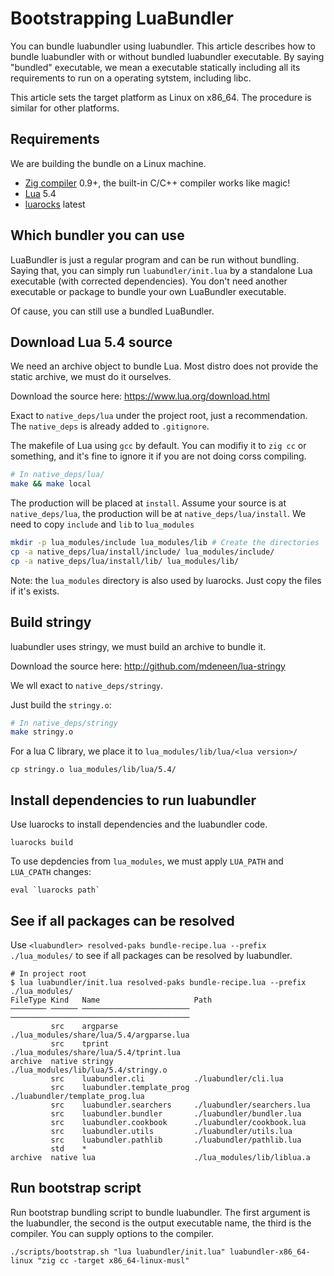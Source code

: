 # Bootstrapping LuaBundler

You can bundle luabundler using luabundler. This article describes how to bundle luabundler with or without bundled luabundler executable. By saying "bundled" executable, we mean a executable statically including all its requirements to run on a operating sytstem, including libc.

This article sets the target platform as Linux on x86_64. The procedure is similar for other platforms.

## Requirements

We are building the bundle on a Linux machine.

- [Zig compiler](https://ziglang.org/download/) 0.9+, the built-in C/C++ compiler works like magic!
- [Lua](https://lua.org) 5.4
- [luarocks](https://luarocks.org) latest

## Which bundler you can use

LuaBundler is just a regular program and can be run without bundling. Saying that, you can simply run `luabundler/init.lua` by a standalone Lua executable (with corrected dependencies). You don't need another executable or package to bundle your own LuaBundler executable.

Of cause, you can still use a bundled LuaBundler.

## Download Lua 5.4 source

We need an archive object to bundle Lua. Most distro does not provide the static archive, we must do it ourselves.

Download the source here: https://www.lua.org/download.html

Exact to `native_deps/lua` under the project root, just a recommendation. The `native_deps` is already added to `.gitignore`.

The makefile of Lua using `gcc` by default. You can modifiy it to `zig cc` or something, and it's fine to ignore it if you are not doing corss compiling.

````sh
# In native_deps/lua/
make && make local
````

The production will be placed at `install`. Assume your source is at `native_deps/lua`, the production will be at `native_deps/lua/install`. We need to copy `include` and `lib` to `lua_modules`

````sh
mkdir -p lua_modules/include lua_modules/lib # Create the directories
cp -a native_deps/lua/install/include/ lua_modules/include/
cp -a native_deps/lua/install/lib/ lua_modules/lib/
````

Note: the `lua_modules` directory is also used by luarocks. Just copy the files if it's exists.

## Build stringy

luabundler uses stringy, we must build an archive to bundle it.

Download the source here: http://github.com/mdeneen/lua-stringy

We wll exact to `native_deps/stringy`.

Just build the `stringy.o`:

````sh
# In native_deps/stringy
make stringy.o
````

For a lua C library, we place it to `lua_modules/lib/lua/<lua version>/`

````
cp stringy.o lua_modules/lib/lua/5.4/
````


## Install dependencies to run luabundler

Use luarocks to install dependencies and the luabundler code.

````
luarocks build
````

To use depdencies from `lua_modules`, we must apply `LUA_PATH` and `LUA_CPATH` changes:

````
eval `luarocks path`
````

## See if all packages can be resolved

Use `<luabundler> resolved-paks bundle-recipe.lua --prefix ./lua_modules/` to see if all packages can be resolved by luabundler.

````
# In project root
$ lua luabundler/init.lua resolved-paks bundle-recipe.lua --prefix ./lua_modules/
FileType Kind   Name                     Path                                    
──────── ────── ──────────────────────── ────────────────────────────────────────
         src    argparse                 ./lua_modules/share/lua/5.4/argparse.lua
         src    tprint                   ./lua_modules/share/lua/5.4/tprint.lua  
archive  native stringy                  ./lua_modules/lib/lua/5.4/stringy.o     
         src    luabundler.cli           ./luabundler/cli.lua                    
         src    luabundler.template_prog ./luabundler/template_prog.lua          
         src    luabundler.searchers     ./luabundler/searchers.lua              
         src    luabundler.bundler       ./luabundler/bundler.lua                
         src    luabundler.cookbook      ./luabundler/cookbook.lua               
         src    luabundler.utils         ./luabundler/utils.lua                  
         src    luabundler.pathlib       ./luabundler/pathlib.lua                
         std    *                                                                
archive  native lua                      ./lua_modules/lib/liblua.a              
````

## Run bootstrap script

Run bootstrap bundling script to bundle luabundler. The first argument is the luabundler, the second is the output executable name, the third is the compiler. You can supply options to the compiler.

````
./scripts/bootstrap.sh "lua luabundler/init.lua" luabundler-x86_64-linux "zig cc -target x86_64-linux-musl"
````
